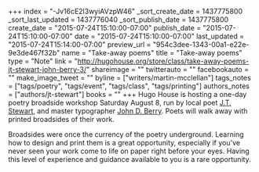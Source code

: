 +++
index = "-Jv16cE2l3wyiAVzpW46"
_sort_create_date = 1437775800
_sort_last_updated = 1437776040
_sort_publish_date = 1437775800
create_date = "2015-07-24T15:10:00-07:00"
publish_date = "2015-07-24T15:10:00-07:00"
date = "2015-07-24T15:10:00-07:00"
last_updated = "2015-07-24T15:14:00-07:00"
preview_url = "954c3dee-1343-00a1-e22e-9e3de467f32b"
name = "Take-away poems"
title = "Take-away poems"
type = "Note"
link = "http://hugohouse.org/store/class/take-away-poems-jt-stewart-john-berry-3/"
shareimage = ""
twitterauto = ""
facebookauto = ""
make_image_tweet = ""
byline = ["writers/martin-mcclellan"]
tags_notes = ["tags/poetry", "tags/event", "tags/class", "tags/printing"]
authors_notes = ["authors/jt-stewart"]
books = ""
+++
Hugo House is hosting a one-day poetry broadside workshop Saturday August 8, run by local poet [J.T. Stewart](http://www.jackstraw.org/programs/writers/WritersForum/06/writers/jt.shtml), and master typographer [John D. Berry](https://www.tdc.org/officers/john-d-berry/). Poets will walk away with printed broadsides of their work. 

Broadsides were once the currency of the poetry underground. Learning how to design and print them is a great opportunity, especially if you've never seen your work come to life on paper right before your eyes. Having this level of experience and guidance available to you is a rare opportunity.